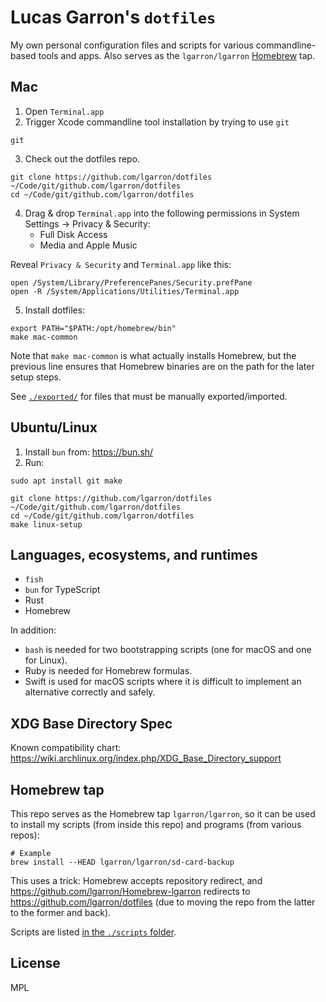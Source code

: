 # Lucas Garron's `dotfiles`

My own personal configuration files and scripts for various commandline-based tools and apps. Also serves as the `lgarron/lgarron` [Homebrew](https://brew.sh/) tap.

## Mac

<!-- Note: Steps are spelled out instead of written as shell comments, because `zsh` (the macOS default at first launch) is bonkers and only conditionally treats it as the start of a comment. -->

1. Open `Terminal.app`
2. Trigger Xcode commandline tool installation by trying to use `git`

```shell
git
```

3. Check out the dotfiles repo.

```shell
git clone https://github.com/lgarron/dotfiles ~/Code/git/github.com/lgarron/dotfiles
cd ~/Code/git/github.com/lgarron/dotfiles
```

4. Drag & drop `Terminal.app` into the following permissions in System Settings → Privacy & Security:
    - Full Disk Access
    - Media and Apple Music

Reveal `Privacy & Security` and `Terminal.app` like this:

```shell
open /System/Library/PreferencePanes/Security.prefPane
open -R /System/Applications/Utilities/Terminal.app
```

5. Install dotfiles:

```shell
export PATH="$PATH:/opt/homebrew/bin"
make mac-common
```

Note that `make mac-common` is what actually installs Homebrew, but the previous line ensures that Homebrew binaries are on the path for the later setup steps.

See [`./exported/`](./exported/) for files that must be manually exported/imported.

## Ubuntu/Linux

1. Install `bun` from: https://bun.sh/
2. Run:

```shell
sudo apt install git make

git clone https://github.com/lgarron/dotfiles ~/Code/git/github.com/lgarron/dotfiles
cd ~/Code/git/github.com/lgarron/dotfiles
make linux-setup
```

## Languages, ecosystems, and runtimes

- `fish`
- `bun` for TypeScript
- Rust
- Homebrew

In addition:

- `bash` is needed for two bootstrapping scripts (one for macOS and one for Linux).
- Ruby is needed for Homebrew formulas.
- Swift is used for macOS scripts where it is difficult to implement an alternative correctly and safely.

## XDG Base Directory Spec

Known compatibility chart: <https://wiki.archlinux.org/index.php/XDG_Base_Directory_support>

## Homebrew tap

This repo serves as the Homebrew tap `lgarron/lgarron`, so it can be used to install my scripts (from inside this repo) and programs (from various repos):

```shell
# Example
brew install --HEAD lgarron/lgarron/sd-card-backup
```

This uses a trick: Homebrew accepts repository redirect, and <https://github.com/lgarron/Homebrew-lgarron> redirects to <https://github.com/lgarron/dotfiles> (due to moving the repo from the latter to the former and back).

Scripts are listed [in the `./scripts` folder](./scripts/README.md).

## License

MPL
